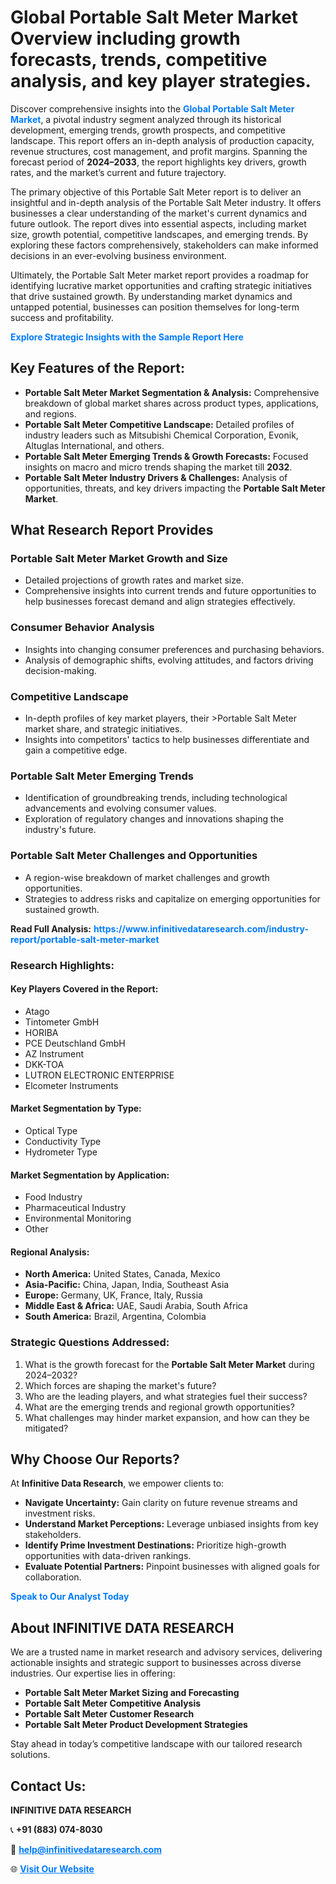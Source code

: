 <h1>Global Portable Salt Meter Market Overview including growth forecasts, trends, competitive analysis, and key player strategies.</h1>
<p>
Discover comprehensive insights into the 
<a href="https://www.infinitivedataresearch.com/industry-report/portable-salt-meter-market" rel="dofollow" style="color: #007BFF; text-decoration: none;"><strong>Global Portable Salt Meter Market</strong></a>, a pivotal industry segment analyzed through its historical development, emerging trends, growth prospects, and competitive landscape. This report offers an in-depth analysis of production capacity, revenue structures, cost management, and profit margins. Spanning the forecast period of <strong>2024–2033</strong>, the report highlights key drivers, growth rates, and the market’s current and future trajectory.
</p>
<p>
The primary objective of this Portable Salt Meter report is to deliver an insightful and in-depth analysis of the Portable Salt Meter industry. It offers businesses a clear understanding of the market's current dynamics and future outlook. The report dives into essential aspects, including market size, growth potential, competitive landscapes, and emerging trends. By exploring these factors comprehensively, stakeholders can make informed decisions in an ever-evolving business environment.
</p>
<p>
Ultimately, the Portable Salt Meter market report provides a roadmap for identifying lucrative market opportunities and crafting strategic initiatives that drive sustained growth. By understanding market dynamics and untapped potential, businesses can position themselves for long-term success and profitability.
</p>
<p>
<a href="https://www.infinitivedataresearch.com/request-sample/reportId=106960" style="color: #007BFF; text-decoration: none;"><strong>Explore Strategic Insights with the Sample Report Here</strong></a>
</p>

<h2>Key Features of the Report:</h2>
<ul>
<li><strong>Portable Salt Meter Market Segmentation & Analysis:</strong> Comprehensive breakdown of global market shares across product types, applications, and regions.</li>
<li><strong>Portable Salt Meter Competitive Landscape:</strong> Detailed profiles of industry leaders such as Mitsubishi Chemical Corporation, Evonik, Altuglas International, and others.</li>
<li><strong>Portable Salt Meter Emerging Trends & Growth Forecasts:</strong> Focused insights on macro and micro trends shaping the market till <strong>2032</strong>.</li>
<li><strong>Portable Salt Meter Industry Drivers & Challenges:</strong> Analysis of opportunities, threats, and key drivers impacting the <strong>Portable Salt Meter Market</strong>.</li>
</ul>

<h2>What Research Report Provides</h2>
<h3>Portable Salt Meter Market Growth and Size</h3>
<ul>
<li>Detailed projections of growth rates and market size.</li>
<li>Comprehensive insights into current trends and future opportunities to help businesses forecast demand and align strategies effectively.</li>
</ul>

<h3>Consumer Behavior Analysis</h3>
<ul>
<li>Insights into changing consumer preferences and purchasing behaviors.</li>
<li>Analysis of demographic shifts, evolving attitudes, and factors driving decision-making.</li>
</ul>

<h3>Competitive Landscape</h3>
<ul>
<li>In-depth profiles of key market players, their >Portable Salt Meter market share, and strategic initiatives.</li>
<li>Insights into competitors' tactics to help businesses differentiate and gain a competitive edge.</li>
</ul>

<h3>Portable Salt Meter Emerging Trends</h3>
<ul>
<li>Identification of groundbreaking trends, including technological advancements and evolving consumer values.</li>
<li>Exploration of regulatory changes and innovations shaping the industry's future.</li>
</ul>

<h3>Portable Salt Meter Challenges and Opportunities</h3>
<ul>
<li>A region-wise breakdown of market challenges and growth opportunities.</li>
<li>Strategies to address risks and capitalize on emerging opportunities for sustained growth.</li>
</ul>
<p><strong>Read Full Analysis:</strong> <a href="https://www.infinitivedataresearch.com/industry-report/portable-salt-meter-market" rel="dofollow" style="color: #007BFF; text-decoration: none;"><strong>https://www.infinitivedataresearch.com/industry-report/portable-salt-meter-market</strong></a></p>
<h3>Research Highlights:</h3>
<h4>Key Players Covered in the Report:</h4>
<ul><li>Atago</li><li>Tintometer GmbH</li><li>HORIBA</li><li>PCE Deutschland GmbH</li><li>AZ Instrument</li><li>DKK-TOA</li><li>LUTRON ELECTRONIC ENTERPRISE</li><li>Elcometer Instruments</li></ul>
<h4>Market Segmentation by Type:</h4>
<ul><li>Optical Type</li><li>Conductivity Type</li><li>Hydrometer Type</li></ul>
<h4>Market Segmentation by Application:</h4>
<ul><li>Food Industry</li><li>Pharmaceutical Industry</li><li>Environmental Monitoring</li><li>Other</li></ul>

<h4>Regional Analysis:</h4>
<ul>
<li><strong>North America:</strong> United States, Canada, Mexico</li>
<li><strong>Asia-Pacific:</strong> China, Japan, India, Southeast Asia</li>
<li><strong>Europe:</strong> Germany, UK, France, Italy, Russia</li>
<li><strong>Middle East & Africa:</strong> UAE, Saudi Arabia, South Africa</li>
<li><strong>South America:</strong> Brazil, Argentina, Colombia</li>
</ul>

<h3>Strategic Questions Addressed:</h3>
<ol>
<li>What is the growth forecast for the <strong>Portable Salt Meter Market</strong> during 2024–2032?</li>
<li>Which forces are shaping the market's future?</li>
<li>Who are the leading players, and what strategies fuel their success?</li>
<li>What are the emerging trends and regional growth opportunities?</li>
<li>What challenges may hinder market expansion, and how can they be mitigated?</li>
</ol>

<h2>Why Choose Our Reports?</h2>
<p>At <strong>Infinitive Data Research</strong>, we empower clients to:</p>
<ul>
<li><strong>Navigate Uncertainty:</strong> Gain clarity on future revenue streams and investment risks.</li>
<li><strong>Understand Market Perceptions:</strong> Leverage unbiased insights from key stakeholders.</li>
<li><strong>Identify Prime Investment Destinations:</strong> Prioritize high-growth opportunities with data-driven rankings.</li>
<li><strong>Evaluate Potential Partners:</strong> Pinpoint businesses with aligned goals for collaboration.</li>
</ul>
<p><a href="https://www.infinitivedataresearch.com/industry-report/portable-salt-meter-market" rel="dofollow" style="color: #007BFF; text-decoration: none;"><strong>Speak to Our Analyst Today</strong></a></p>

<h2>About INFINITIVE DATA RESEARCH</h2>
<p>We are a trusted name in market research and advisory services, delivering actionable insights and strategic support to businesses across diverse industries. Our expertise lies in offering:</p>
<ul>
<li><strong>Portable Salt Meter Market Sizing and Forecasting</strong></li>
<li><strong>Portable Salt Meter Competitive Analysis</strong></li>
<li><strong>Portable Salt Meter Customer Research</strong></li>
<li><strong>Portable Salt Meter Product Development Strategies</strong></li>
</ul>
<p>Stay ahead in today’s competitive landscape with our tailored research solutions.</p>

<h2>Contact Us:</h2>
<p><strong>INFINITIVE DATA RESEARCH</strong></p>
<p>📞 <strong>+91 (883) 074-8030</strong></p>
<p>📧 <strong><a href="mailto:help@infinitivedataresearch.com" style="color: #007BFF;">help@infinitivedataresearch.com</a></strong></p>
<p>🌐 <strong><a href="https://www.infinitivedataresearch.com" rel="dofollow" style="color: #007BFF;">Visit Our Website</a></strong></p>